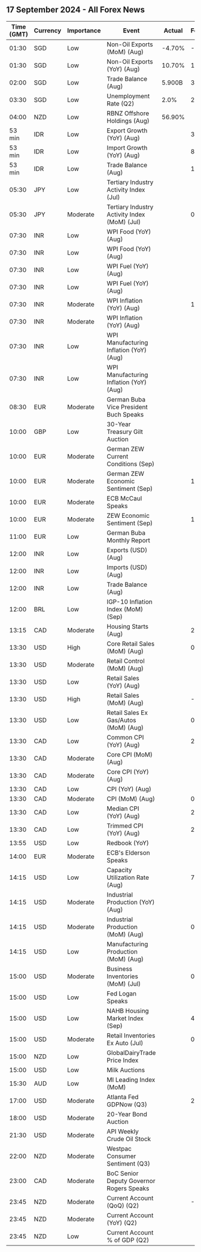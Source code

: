 ## 17 September 2024 - All Forex News

| Time (GMT) | Currency | Importance | Event | Actual | Forecast | Previous |
|------|----------|------------|-------|--------|----------|----------|
| 01:30 | SGD | Low | Non-Oil Exports (MoM) (Aug) | -4.70% | -3.30% | 12.20% |
| 01:30 | SGD | Low | Non-Oil Exports (YoY) (Aug) | 10.70% | 15.00% | 15.70% |
| 02:00 | SGD | Low | Trade Balance (Aug) | 5.900B | 3.830B | 6.544B |
| 03:30 | SGD | Low | Unemployment Rate (Q2) | 2.0% | 2.0% | 2.0% |
| 04:00 | NZD | Low | RBNZ Offshore Holdings (Aug) | 56.90% |  | 56.30% |
| 53 min | IDR | Low | Export Growth (YoY) (Aug) |  | 3.83% | 6.46% |
| 53 min | IDR | Low | Import Growth (YoY) (Aug) |  | 8.15% | 11.07% |
| 53 min | IDR | Low | Trade Balance (Aug) |  | 1.96B | 0.47B |
| 05:30 | JPY | Low | Tertiary Industry Activity Index (Jul) |  |  | 1.40 |
| 05:30 | JPY | Moderate | Tertiary Industry Activity Index (MoM) (Jul) |  | 0.8% | -1.3% |
| 07:30 | INR | Low | WPI Food (YoY) (Aug) |  |  | 3.45% |
| 07:30 | INR | Low | WPI Food (YoY) (Aug) |  |  | 3.45% |
| 07:30 | INR | Low | WPI Fuel (YoY) (Aug) |  |  | 1.72% |
| 07:30 | INR | Low | WPI Fuel (YoY) (Aug) |  |  | 1.72% |
| 07:30 | INR | Moderate | WPI Inflation (YoY) (Aug) |  | 1.80% | 2.04% |
| 07:30 | INR | Moderate | WPI Inflation (YoY) (Aug) |  |  | 2.04% |
| 07:30 | INR | Low | WPI Manufacturing Inflation (YoY) (Aug) |  |  | 1.58% |
| 07:30 | INR | Low | WPI Manufacturing Inflation (YoY) (Aug) |  |  | 1.58% |
| 08:30 | EUR | Moderate | German Buba Vice President Buch Speaks |  |  |  |
| 10:00 | GBP | Low | 30-Year Treasury Gilt Auction |  |  | 4.636% |
| 10:00 | EUR | Moderate | German ZEW Current Conditions (Sep) |  |  | -77.3 |
| 10:00 | EUR | Moderate | German ZEW Economic Sentiment (Sep) |  | 17.2 | 19.2 |
| 10:00 | EUR | Moderate | ECB McCaul Speaks |  |  |  |
| 10:00 | EUR | Moderate | ZEW Economic Sentiment (Sep) |  | 16.4 | 17.9 |
| 11:00 | EUR | Low | German Buba Monthly Report |  |  |  |
| 12:00 | INR | Low | Exports (USD) (Aug) |  |  | 33.98B |
| 12:00 | INR | Low | Imports (USD) (Aug) |  |  | 57.48B |
| 12:00 | INR | Low | Trade Balance (Aug) |  |  | -23.50B |
| 12:00 | BRL | Low | IGP-10 Inflation Index (MoM) (Sep) |  |  | 0.7% |
| 13:15 | CAD | Moderate | Housing Starts (Aug) |  | 247.0K | 279.5K |
| 13:30 | USD | High | Core Retail Sales (MoM) (Aug) |  | 0.2% | 0.4% |
| 13:30 | USD | Moderate | Retail Control (MoM) (Aug) |  |  | 0.3% |
| 13:30 | USD | Low | Retail Sales (YoY) (Aug) |  |  | 2.66% |
| 13:30 | USD | High | Retail Sales (MoM) (Aug) |  | -0.2% | 1.0% |
| 13:30 | USD | Low | Retail Sales Ex Gas/Autos (MoM) (Aug) |  | 0.3% | 0.4% |
| 13:30 | CAD | Low | Common CPI (YoY) (Aug) |  | 2.2% | 2.2% |
| 13:30 | CAD | Moderate | Core CPI (MoM) (Aug) |  |  | 0.3% |
| 13:30 | CAD | Moderate | Core CPI (YoY) (Aug) |  |  | 1.7% |
| 13:30 | CAD | Low | CPI (YoY) (Aug) |  |  | 2.5% |
| 13:30 | CAD | Moderate | CPI (MoM) (Aug) |  | 0.1% | 0.4% |
| 13:30 | CAD | Low | Median CPI (YoY) (Aug) |  | 2.3% | 2.4% |
| 13:30 | CAD | Low | Trimmed CPI (YoY) (Aug) |  | 2.6% | 2.7% |
| 13:55 | USD | Low | Redbook (YoY) |  |  | 6.5% |
| 14:00 | EUR | Moderate | ECB's Elderson Speaks |  |  |  |
| 14:15 | USD | Low | Capacity Utilization Rate (Aug) |  | 77.9% | 77.8% |
| 14:15 | USD | Moderate | Industrial Production (YoY) (Aug) |  |  | -0.18% |
| 14:15 | USD | Moderate | Industrial Production (MoM) (Aug) |  | 0.1% | -0.6% |
| 14:15 | USD | Low | Manufacturing Production (MoM) (Aug) |  |  | -0.3% |
| 15:00 | USD | Moderate | Business Inventories (MoM) (Jul) |  | 0.4% | 0.3% |
| 15:00 | USD | Low | Fed Logan Speaks |  |  |  |
| 15:00 | USD | Low | NAHB Housing Market Index (Sep) |  | 41 | 39 |
| 15:00 | USD | Moderate | Retail Inventories Ex Auto (Jul) |  | 0.5% | 0.5% |
| 15:00 | NZD | Low | GlobalDairyTrade Price Index |  |  | -0.4% |
| 15:00 | USD | Low | Milk Auctions |  |  | 3,833.0 |
| 15:30 | AUD | Low | MI Leading Index (MoM) |  |  | 0.0% |
| 17:00 | USD | Moderate | Atlanta Fed GDPNow (Q3) |  | 2.5% | 2.5% |
| 18:00 | USD | Moderate | 20-Year Bond Auction |  |  | 4.160% |
| 21:30 | USD | Moderate | API Weekly Crude Oil Stock |  |  | -2.790M |
| 22:00 | NZD | Moderate | Westpac Consumer Sentiment (Q3) |  |  | 82.2 |
| 23:00 | CAD | Moderate | BoC Senior Deputy Governor Rogers Speaks |  |  |  |
| 23:45 | NZD | Moderate | Current Account (QoQ) (Q2) |  | -3.95B | -4.36B |
| 23:45 | NZD | Moderate | Current Account (YoY) (Q2) |  |  | -27.64B |
| 23:45 | NZD | Low | Current Account % of GDP (Q2) |  |  | -6.80% |
